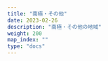 ```yaml
---
title: "南極・その他"
date: 2023-02-26
description: "南極・その他の地域"
weight: 200
map_index: ""
type: "docs"
---
```


